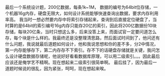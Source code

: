 最后一个系统设计题，200亿数据，每条1k~1M， 数据的编号为64bit位存储，一个机器16g内存，硬盘无限大，如何设计系统能够快速查询出数据，要求内存利用率高。
我当时一想必然要内存中将索引存储起来，查询到后直接定位硬盘了，当时算的是64bit的索引编号16g内存只能存20亿的索引，因此将200亿数据份10块存储，每块20亿条，当时只想这么多，后来没答上来，而面试官一定要问道怎么存，每个块是什么样的。我最终还是没整理清思路，然后面试时间到了，他问还有什么问题，我说就最后道题如何设计，他和我说思想和你的差不多，分2中情况，第一内存能够存下，第二内存存不下索引。存不下的话硬盘存储就是关键，我问怎么设计硬盘数据存储呢，他说好好看看数据库原理，可以用二级索引。。。因此最后应该还是俺学艺不精啊。现在想起来二级索引很简单啊。
最后挂了，因为最后一道题时候说的很乱，因为紧张，呵呵，现在想起来唉。
